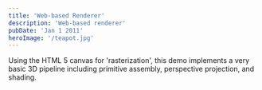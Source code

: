 ```yaml
---
title: 'Web-based Renderer'
description: 'Web-based renderer'
pubDate: 'Jan 1 2011'
heroImage: '/teapot.jpg'
---
```


Using the HTML 5 canvas for 'rasterization', this demo implements a very basic 3D pipeline including primitive assembly, perspective projection, and shading.